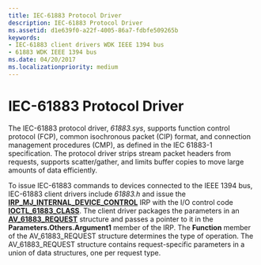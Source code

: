 ```yaml
---
title: IEC-61883 Protocol Driver
description: IEC-61883 Protocol Driver
ms.assetid: d1e639f0-a22f-4005-86a7-fdbfe509265b
keywords:
- IEC-61883 client drivers WDK IEEE 1394 bus
- 61883 WDK IEEE 1394 bus
ms.date: 04/20/2017
ms.localizationpriority: medium
---
```


# IEC-61883 Protocol Driver





The IEC-61883 protocol driver, *61883.sys*, supports function control protocol (FCP), common isochronous packet (CIP) format, and connection management procedures (CMP), as defined in the IEC 61883-1 specification. The protocol driver strips stream packet headers from requests, supports scatter/gather, and limits buffer copies to move large amounts of data efficiently.

To issue IEC-61883 commands to devices connected to the IEEE 1394 bus, IEC-61883 client drivers include *61883.h* and issue the [**IRP\_MJ\_INTERNAL\_DEVICE\_CONTROL**](../kernel/irp-mj-internal-device-control.md) IRP with the I/O control code [**IOCTL\_61883\_CLASS**](/windows-hardware/drivers/ddi/61883/ni-61883-ioctl_61883_class). The client driver packages the parameters in an [**AV\_61883\_REQUEST**](/windows-hardware/drivers/ddi/61883/ns-61883-_av_61883_request) structure and passes a pointer to it in the **Parameters.Others.Argument1** member of the IRP. The **Function** member of the AV\_61883\_REQUEST structure determines the type of operation. The AV\_61883\_REQUEST structure contains request-specific parameters in a union of data structures, one per request type.

 

